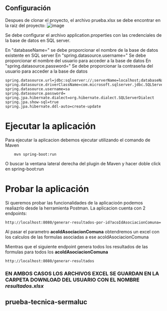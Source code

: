 


## Configuración

Despues de clonar el proyecto, el archivo prueba.xlsx se debe encontrar en la raiz del proyecto:
![image](https://github.com/yoaquinedd/prueba-tecnica-sermaluc/assets/123666423/5dd5040f-f4ad-4e77-870c-988c7a268eda)

Se debe configurar el archivo application.properties con las credenciales de la base de datos en SQL server.

En "databaseName=" se debe proporcionar el nombre de la base de datos existente en SQL server
En "spring.datasource.username=" Se debe proporcionar el nombre del usuario para acceder a la base de datos
En "spring.datasource.password=" Se debe proporcionar la contraseña del usuario para acceder a la base de datos

```properties
spring.datasource.url=jdbc:sqlserver://;serverName=localhost;databaseName=;encrypt=true;trustServerCertificate=true;
spring.datasource.driverClassName=com.microsoft.sqlserver.jdbc.SQLServerDriver
spring.datasource.username=sa
spring.datasource.password=
spring.jpa.hibernate.dialect=org.hibernate.dialect.SQLServerDialect
spring.jpa.show-sql=true
spring.jpa.hibernate.ddl-auto=create-update
```

#  Ejecutar la aplicación

Para ejecutar la aplicacion debemos ejecutar utilizando el comando de Maven

```properties
    mvn spring-boot:run
```
O buscar la ventana lateral derecha del plugin de Maven y hacer doble click en spring-boot:run

#  Probar la aplicación

Si queremos probar las funcionalidades de la aplicacioón podemos realiazrlo desde la herramienta Postman. La aplicacion cuenta con 2 endpoints:

``` 
http://localhost:8080/generar-resultados-por-id?acoIdAsociacionComuna=
```

Al pasar el parametro **acoIdAsociacionComuna** obtendremos un excel con los calculos de las formulas asociadas a ese acoIdAsociacionComuna



Mientras que el siguiente endpoint genera todos los resultados de las formulas para todos los **acoIdAsociacionComuna**
``` 
http://localhost:8080/generar-resultados
```

### EN AMBOS CASOS LOS ARCHIVOS EXCEL SE GUARDAN EN LA CARPETA DOWNLOAD DEL USUARIO CON EL NOMBRE **_resultados.xlsx_**

## prueba-tecnica-sermaluc
